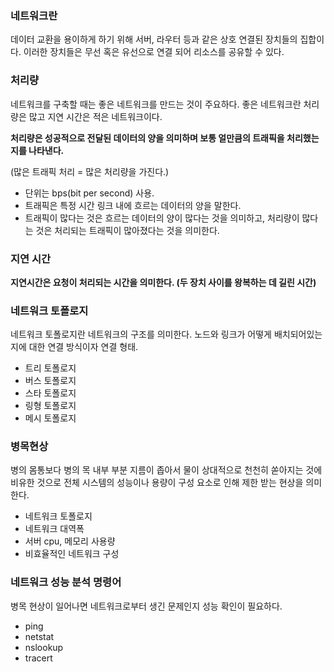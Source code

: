 ### 네트워크란

데이터 교환을 용이하게 하기 위해 서버, 라우터 등과 같은 상호 연결된 장치들의 집합이다.
이러한 장치들은 무선 혹은 유선으로 연결 되어 리소스를 공유할 수 있다.

### 처리량

네트워크를 구축할 때는 좋은 네트워크를 만드는 것이 주요하다. 좋은 네트워크란 처리량은 많고 지연 시간은 적은 네트워크이다.

**처리량은 성공적으로 전달된 데이터의 양을 의미하며 보통 얼만큼의 트래픽을 처리했는지를 나타낸다.** 

(많은 트래픽 처리 = 많은 처리량을 가진다.)

- 단위는 bps(bit per second) 사용.
- 트래픽은 특정 시간 링크 내에 흐르는 데이터의 양을 말한다.
- 트래픽이 많다는 것은 흐르는 데이터의 양이 많다는 것을 의미하고, 처리량이 많다는 것은 처리되는 트래픽이 많아졌다는 것을 의미한다.

### 지연 시간

**지연시간은 요청이 처리되는 시간을 의미한다. (두 장치 사이를 왕복하는 데 길린 시간)**

### 네트워크 토폴로지

네트워크 토폴로지란 네트워크의 구조를 의미한다. 노드와 링크가 어떻게 배치되어있는지에 대한 연결 방식이자 연결 형태.

- 트리 토폴로지
- 버스 토폴로지
- 스타 토폴로지
- 링형 토폴로지
- 메시 토폴로지

### 병목현상

병의 몸통보다 병의 목 내부 부분 지름이 좁아서 물이 상대적으로 천천히 쏟아지는 것에  비유한 것으로 전체 시스템의 성능이나 용량이 구성 요소로 인해 제한 받는 현상을 의미한다. 

- 네트워크 토폴로지
- 네트워크 대역폭
- 서버 cpu, 메모리 사용량
- 비효율적인 네트워크 구성

### 네트워크 성능 분석 명령어

병목 현상이 일어나면 네트워크로부터 생긴 문제인지 성능 확인이 필요하다.

- ping
- netstat
- nslookup
- tracert
